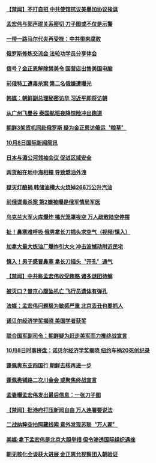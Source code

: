 #### [【禁闻】不打自招 中共使馆抗议美墨加协议挨讽](../pages/news202/a1394708.md?t=10092132) 


#### [孟宏伟与郭声琨关系密切 刀子图或不仅是示警](../pages/news202/a1394700.md?t=10092132) 

#### [一带一路马尔代夫再受挫：中共带来腐败](../pages/news202/a1394697.md?t=10092132) 

#### [俄罗斯修炼交流会 法轮功学员分享体会](../pages/news202/a1394695.md?t=10092132) 

#### [信号？金正恩解除禁美令 国营店出售美国电脑](../pages/news202/a1394684.md?t=10092132) 

#### [前俄特工遭毒杀案 第二名俄嫌遭曝光](../pages/news202/a1394683.md?t=10092132) 


#### [韩媒：朝鲜副总理秘密访华 习近平即将访朝](../pages/news202/a1394641.md?t=10092132) 

#### [从广州飞曼谷 泰国航班夜降惊险冲出跑道](../pages/news202/a1394658.md?t=10092132) 

#### [朝鲜3架货机同赴俄罗斯 疑为金正恩访俄运〝粮草〞](../pages/news202/a1394646.md?t=10092132) 

#### [10月8日国际新闻简讯](../pages/news202/a1394653.md?t=10092132) 

#### [日本与湄公河领袖会议 促进区域安全](../pages/news202/a1394652.md?t=10092132) 

#### [两货船在地中海相撞 导致燃油外洩](../pages/news202/a1394642.md?t=10092132) 

#### [疑天灯酿祸 韩储油槽大火烧掉266万公升汽油](../pages/news202/a1394643.md?t=10092132) 

#### [前俄谍毒杀案 第2嫌被曝是俄军情局军医](../pages/news202/a1394631.md?t=10092132) 

#### [乌克兰大军火库爆炸 橘光笼罩夜空 万人疏散陆空停摆](../pages/news202/a1394635.md?t=10092132) 

#### [扯！鼻塞难呼吸 俄男拿长刀插头求空气（视频/慎入）](../pages/news202/a1394625.md?t=10092132) 

#### [加拿大最大炼油厂爆炸引大火 冲击波憾动附近民宅](../pages/news202/a1394627.md?t=10092132) 

#### [慎入！男子感冒鼻塞  拿长刀插头〝开孔〞通气](../pages/news202/a1394626.md?t=10092132) 

#### [【禁闻】中共称孟宏伟收受贿赂 诸多谜团待解](../pages/news202/a1394575.md?t=10092132) 

#### [被灭口？普京心腹坠机亡 飞行员遗体有弹孔](../pages/news202/a1394599.md?t=10092132) 


#### [法媒：孟宏伟问题极为敏感严重 北京丢丑也要抓人](../pages/news202/a1394403.md?t=10092132) 

#### [诺贝尔经济学奖揭晓 美国学者获奖](../pages/news202/a1394539.md?t=10092132) 

#### [联合国军副司令：朝鲜疑为赶走美军而力推终战宣言](../pages/news202/a1394591.md?t=10092132) 

#### [10月8日时事拼盘：诺贝尔经济学奖揭晓 纽约车祸20死创纪录](../pages/news202/a1394564.md?t=10092132) 

#### [蓬佩奥东亚四国行 朝鲜去核再进一步](../pages/news202/a1394584.md?t=10092132) 

#### [蓬佩奥铺路二次川金会 或聚焦终战宣言](../pages/news202/a1394579.md?t=10092132) 

#### [孟妻曝孟宏伟发出最后信息：一张刀子图](../pages/news202/a1394453.md?t=10092132) 

#### [【禁闻】批港府打压新闻自由 万人连署要说法](../pages/news202/a1394573.md?t=10092132) 

#### [二战纳粹空拍照藏线索 意外发现苏联〝万人冢〞](../pages/news202/a1394568.md?t=10092132) 

#### [美媒:拿下孟宏伟是北京大胆举措 但令渗透国际组织遇挫](../pages/news202/a1394552.md?t=10092132) 

#### [朝无核化会谈获大进展 金正恩允视察团入朝验证](../pages/news202/a1394551.md?t=10092132) 


